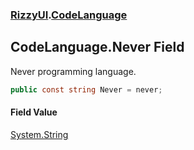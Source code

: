 ### [RizzyUI](RizzyUI 'RizzyUI').[CodeLanguage](RizzyUI.CodeLanguage 'RizzyUI.CodeLanguage')

## CodeLanguage.Never Field

Never programming language.

```csharp
public const string Never = never;
```

#### Field Value
[System.String](https://docs.microsoft.com/en-us/dotnet/api/System.String 'System.String')